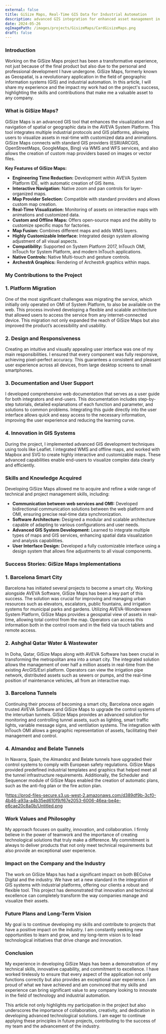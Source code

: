 ```yaml
---
external: false
title: GiSize Maps, Real-Time GIS Data for Industrial Automation
description: advanced GIS integration for enhanced asset management in industrial environments.
date: 2024-05-26
ogImagePath: /images/projects/GisizeMaps/CardGisizeMaps.png
draft: false
--- 
```


### Introduction

Working on the GiSize Maps project has been a transformative experience, not just because of the final product but also due to the personal and professional development I have undergone. GiSize Maps, formerly known as Geospatial, is a revolutionary application in the field of geographic information systems (GIS) and industrial automation. In this article, I will share my experience and the impact my work had on the project's success, highlighting the skills and contributions that make me a valuable asset to any company.

### What is GiSize Maps?

GiSize Maps is an advanced GIS tool that enhances the visualization and navigation of spatial or geographic data in the AVEVA System Platform. This tool integrates multiple industrial protocols and GIS platforms, allowing users to visualize assets in real-time with customized data and animations. GiSize Maps connects with standard GIS providers (ESRI/ARCGIS, OpenStreetMaps, GoogleMaps, Bing) via WMS and WFS services, and also allows the creation of custom map providers based on images or vector files.

**Key Features of GiSize Maps:**

- **Engineering Time Reduction:** Development within AVEVA System Platform IDE, with automatic creation of GIS items.
- **Interactive Navigation:** Native zoom and pan controls for layer-organized maps.
- **Map Provider Selection:** Compatible with standard providers and allows custom map creation.
- **Real-Time Visualization:** Monitoring of assets on interactive maps with animations and customized data.
- **Custom and Offline Maps:** Offers open-source maps and the ability to customize specific maps for factories.
- **Map Fusion:** Combines different maps and adds WMS layers.
- **Highly Customizable Interface:** Integrated design system allowing adjustment of all visual aspects.
- **Compatibility:** Supported on System Platform 2017, InTouch OMI, InTouch for System Platform, and modern InTouch applications.
- **Native Controls:** Native Multi-touch and gesture controls.
- **ArchestrA Graphics:** Rendering of ArchestrA graphics within maps.

### My Contributions to the Project

### 1. Platform Migration

One of the most significant challenges was migrating the service, which initially only operated on OMI of System Platform, to also be available on the web. This process involved developing a flexible and scalable architecture that allowed users to access the service from any internet-connected device. This migration not only expanded the reach of GiSize Maps but also improved the product’s accessibility and usability.

### 2. Design and Responsiveness

Creating an intuitive and visually appealing user interface was one of my main responsibilities. I ensured that every component was fully responsive, achieving pixel-perfect accuracy. This guarantees a consistent and pleasant user experience across all devices, from large desktop screens to small smartphones.

### 3. Documentation and User Support

I developed comprehensive web documentation that serves as a user guide for both integrators and end-users. This documentation includes step-by-step tutorials, detailed explanations of each function and parameter, and solutions to common problems. Integrating this guide directly into the user interface allows quick and easy access to the necessary information, improving the user experience and reducing the learning curve.

### 4. Innovation in GIS Systems

During the project, I implemented advanced GIS development techniques using tools like Leaflet. I integrated WMS and offline maps, and worked with Mapbox and SVG to create highly interactive and customizable maps. These advanced capabilities enable end-users to visualize complex data clearly and efficiently.

### Skills and Knowledge Acquired

Developing GiSize Maps allowed me to acquire and refine a wide range of technical and project management skills, including:

- **Communication between web services and OMI:** Developed bidirectional communication solutions between the web platform and OMI, ensuring precise real-time data synchronization.
- **Software Architecture:** Designed a modular and scalable architecture capable of adapting to various configurations and user needs.
- **Advanced GIS System Development:** Learned to integrate multiple types of maps and GIS services, enhancing spatial data visualization and analysis capabilities.
- **User Interface Design:** Developed a fully customizable interface using a design system that allows fine adjustments to all visual components.

### Success Stories: GiSize Maps Implementations

### 1. Barcelona Smart City

Barcelona has initiated several projects to become a smart city. Working alongside AVEVA Software, GiSize Maps has been a key part of this success. The solution was crucial for improving and managing urban resources such as elevators, escalators, public fountains, and irrigation systems for municipal parks and gardens. Utilizing AVEVA-Wonderware System Platform, GiSize Maps provides a geospatial view of assets in real-time, allowing total control from the map. Operators can access this information both in the control room and in the field via touch tablets and remote access.

### 2. Ashghal Qatar Water & Wastewater

In Doha, Qatar, GiSize Maps along with AVEVA Software has been crucial in transforming the metropolitan area into a smart city. The integrated solution allows the management of over half a million assets in real-time from the existing ArcGIS/Esri platform. Operators can view the irrigation pipe network, distributed assets such as sewers or pumps, and the real-time position of maintenance vehicles, all from an interactive map.

### 3. Barcelona Tunnels

Continuing their process of becoming a smart city, Barcelona once again trusted AVEVA Software and GiSize Maps to upgrade the control systems of the interurban tunnels. GiSize Maps provides an advanced solution for monitoring and controlling tunnel assets, such as lighting, smart traffic lights, variable message signs, and ventilation systems. The integration with InTouch OMI allows a geographic representation of assets, facilitating their management and control.

### 4. Almandoz and Belate Tunnels

In Navarra, Spain, the Almandoz and Belate tunnels have upgraded their control systems to comply with European safety regulations. GiSize Maps provided predefined industrial templates and graphics that helped meet all the tunnel infrastructure requirements. Additionally, the Scheduler and Sequencer module of GiSize Maps enabled the creation of automatic plans, such as the anti-fog plan or the fire action plan.

!https://prod-files-secure.s3.us-west-2.amazonaws.com/d389df9b-3cf0-4b46-a93a-a4b35ed610f9/f67e2053-6006-46ea-be4e-e6cae20c8a0b/Untitled.png

### Work Values and Philosophy

My approach focuses on quality, innovation, and collaboration. I firmly believe in the power of teamwork and the importance of creating technological solutions that truly make a difference. My commitment is always to deliver products that not only meet technical requirements but also provide an exceptional user experience.

### Impact on the Company and the Industry

The work on GiSize Maps has had a significant impact on both BEColve Digital and the industry. We have set a new standard in the integration of GIS systems with industrial platforms, offering our clients a robust and flexible tool. This project has demonstrated that innovation and technical excellence can completely transform the way companies manage and visualize their assets.

### Future Plans and Long-Term Vision

My goal is to continue developing my skills and contribute to projects that have a positive impact on the industry. I am constantly seeking new opportunities to learn and grow, and my long-term vision is to lead technological initiatives that drive change and innovation.

### Conclusion

My experience in developing GiSize Maps has been a demonstration of my technical skills, innovative capability, and commitment to excellence. I have worked tirelessly to ensure that every aspect of the application not only functions correctly but also provides an exceptional user experience. I am proud of what we have achieved and am convinced that my skills and experience can bring significant value to any company looking to innovate in the field of technology and industrial automation.

This article not only highlights my participation in the project but also underscores the importance of collaboration, creativity, and dedication in developing advanced technological solutions. I am eager to continue applying these principles in future projects, contributing to the success of my team and the advancement of the industry.

